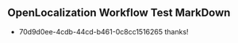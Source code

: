 ## OpenLocalization Workflow Test MarkDown
* 70d9d0ee-4cdb-44cd-b461-0c8cc1516265 thanks!

<!--HONumber=Jul16_HO3-->


